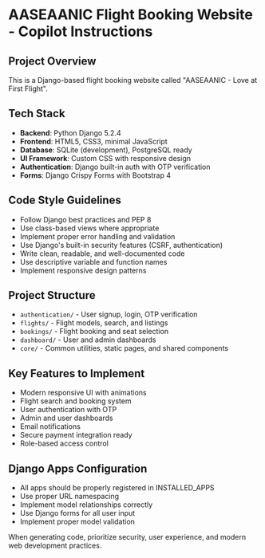 # AASEAANIC Flight Booking Website - Copilot Instructions

<!-- Use this file to provide workspace-specific custom instructions to Copilot. For more details, visit https://code.visualstudio.com/docs/copilot/copilot-customization#_use-a-githubcopilotinstructionsmd-file -->

## Project Overview
This is a Django-based flight booking website called "AASEAANIC - Love at First Flight". 

## Tech Stack
- **Backend**: Python Django 5.2.4
- **Frontend**: HTML5, CSS3, minimal JavaScript
- **Database**: SQLite (development), PostgreSQL ready
- **UI Framework**: Custom CSS with responsive design
- **Authentication**: Django built-in auth with OTP verification
- **Forms**: Django Crispy Forms with Bootstrap 4

## Code Style Guidelines
- Follow Django best practices and PEP 8
- Use class-based views where appropriate
- Implement proper error handling and validation
- Use Django's built-in security features (CSRF, authentication)
- Write clean, readable, and well-documented code
- Use descriptive variable and function names
- Implement responsive design patterns

## Project Structure
- `authentication/` - User signup, login, OTP verification
- `flights/` - Flight models, search, and listings
- `bookings/` - Flight booking and seat selection
- `dashboard/` - User and admin dashboards
- `core/` - Common utilities, static pages, and shared components

## Key Features to Implement
- Modern responsive UI with animations
- Flight search and booking system
- User authentication with OTP
- Admin and user dashboards
- Email notifications
- Secure payment integration ready
- Role-based access control

## Django Apps Configuration
- All apps should be properly registered in INSTALLED_APPS
- Use proper URL namespacing
- Implement model relationships correctly
- Use Django forms for all user input
- Implement proper model validation

When generating code, prioritize security, user experience, and modern web development practices.
